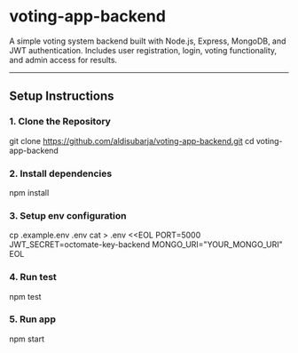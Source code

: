 # voting-app-backend

A simple voting system backend built with Node.js, Express, MongoDB, and JWT authentication. Includes user registration, login, voting functionality, and admin access for results.

---

## Setup Instructions

### 1. Clone the Repository

git clone https://github.com/aldisubarja/voting-app-backend.git
cd voting-app-backend

### 2. Install dependencies
npm install

### 3. Setup env configuration
cp .example.env .env
cat > .env <<EOL
PORT=5000
JWT_SECRET=octomate-key-backend
MONGO_URI="YOUR_MONGO_URI"
EOL

### 4. Run test
npm test

### 5. Run app
npm start 
